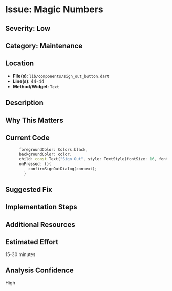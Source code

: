 # Issue: Magic Numbers

## Severity: Low

## Category: Maintenance

## Location
- **File(s)**: `lib/components/sign_out_button.dart`
- **Line(s)**: 44-44
- **Method/Widget**: `Text`

## Description


## Why This Matters


## Current Code
```dart
      foregroundColor: Colors.black,
      backgroundColor: color,
      child: const Text("Sign Out", style: TextStyle(fontSize: 16, fontWeight: FontWeight.bold)),
      onPressed: (){
          confirmSignOutDialog(context);
        }
```

## Suggested Fix


## Implementation Steps


## Additional Resources


## Estimated Effort
15-30 minutes

## Analysis Confidence
High
